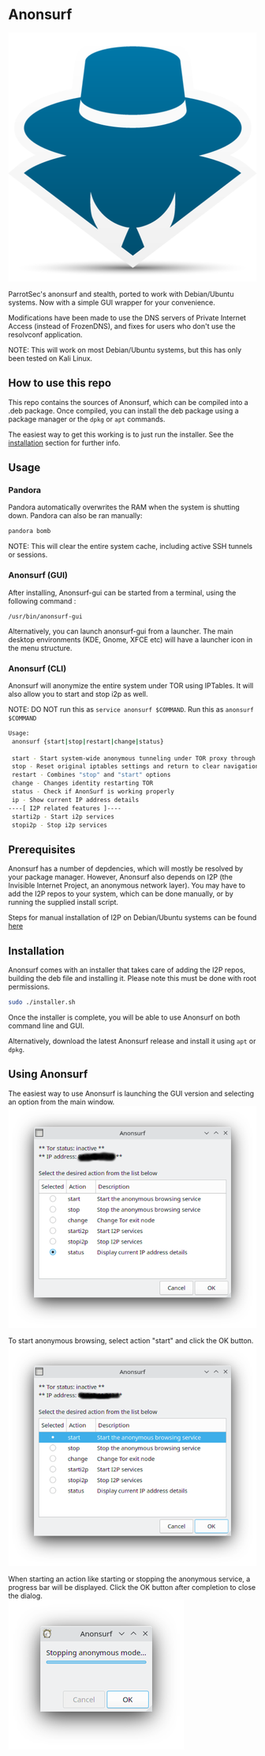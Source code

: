 # Anonsurf

![Screenshot](https://github.com/rajprins/anonsurf/raw/master/images/anonsurf.png)

ParrotSec's anonsurf and stealth, ported to work with Debian/Ubuntu systems. Now with a simple GUI wrapper for your convenience. 

Modifications have been made to use the DNS servers of Private Internet Access (instead of FrozenDNS), and fixes for users who don't use the resolvconf application. 

NOTE: This will work on most Debian/Ubuntu systems, but this has only been tested on Kali Linux.

## How to use this repo

This repo contains the sources of Anonsurf, which can be compiled into a .deb package. Once compiled, you can install the deb package using a package manager or the ```dpkg``` or ```apt``` commands.

The easiest way to get this working is to just run the installer. See the [installation](https://github.com/rajprins/anonsurf#installation) section for further info.


## Usage
### Pandora
Pandora automatically overwrites the RAM when the system is shutting down. Pandora can also be ran manually:
```bash
pandora bomb
```

NOTE: This will clear the entire system cache, including active SSH tunnels or sessions.

### Anonsurf (GUI)
After installing, Anonsurf-gui can be started from a terminal, using the following command : 
```
/usr/bin/anonsurf-gui
```
Alternatively, you can launch anonsurf-gui from a launcher. The main desktop environments (KDE, Gnome, XFCE etc) will have a launcher icon in the menu structure.



### Anonsurf (CLI)
Anonsurf will anonymize the entire system under TOR using IPTables. It will also allow you to start and stop i2p as well.

NOTE: DO NOT run this as ```service anonsurf $COMMAND```. Run this as ```anonsurf $COMMAND```

```bash
Usage:
 anonsurf {start|stop|restart|change|status}

 start - Start system-wide anonymous tunneling under TOR proxy through iptables
 stop - Reset original iptables settings and return to clear navigation
 restart - Combines "stop" and "start" options
 change - Changes identity restarting TOR 
 status - Check if AnonSurf is working properly
 ip - Show current IP address details
----[ I2P related features ]----
 starti2p - Start i2p services
 stopi2p - Stop i2p services
```

## Prerequisites  
Anonsurf has a number of depdencies, which will mostly be resolved by your package manager.
However, Anonsurf also depends on I2P (the Invisible Internet Project, an anonymous network layer). You may have to add the I2P repos to your system, which can be done manually, or by running the supplied install script.

Steps for manual installation of I2P on Debian/Ubuntu systems can be found [here](https://geti2p.net/en/download/debian)


## Installation
Anonsurf comes with an installer that takes care of adding the I2P repos, building the deb file and installing it. Please note this must be done with root permissions.

```bash
sudo ./installer.sh
```

Once the installer is complete, you will be able to use Anonsurf on both command line and GUI.

Alternatively, download the latest Anonsurf release and install it using `apt` or `dpkg`.


## Using Anonsurf
The easiest way to use Anonsurf is launching the GUI version and selecting an option from the main window.
![Action](https://github.com/rajprins/anonsurf/raw/master/images/Main.png)  

To start anonymous browsing, select action "start" and click the OK button.
![start](https://github.com/rajprins/anonsurf/raw/master/images/Actions.png)

When starting an action like starting or stopping the anonymous service, a progress bar will be displayed. Click the OK button after completion to close the dialog.  
![progress](https://github.com/rajprins/anonsurf/raw/master/images/Stopping.png)
